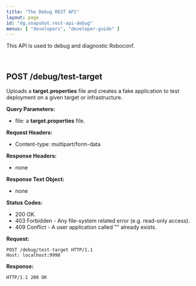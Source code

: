 ```yaml
---
title: "The Debug REST API"
layout: page
id: "dg.snapshot.rest-api-debug"
menus: [ "developers", "developer-guide" ]
---
```


This API is used to debug and diagnostic Roboconf.

<br />

## <span class="glyphicon glyphicon-hand-right"></span> POST /debug/test-target

Uploads a **target.properties** file and creates a fake application to test
deployment on a given target or infrastructure.

**Query Parameters:**

- file: a **target.properties** file.

**Request Headers:**

- Content-type: multipart/form-data

**Response Headers:**

- none

**Response Text Object:**

- none

**Status Codes:**

- 200 OK.
- 403 Forbidden - Any file-system related error (e.g. read-only access).
- 409 Conflict - A user application called "" already exists.

**Request:**

```http
POST /debug/test-target HTTP/1.1
Host: localhost:9998
```

**Response:**

```http
HTTP/1.1 200 OK
```
